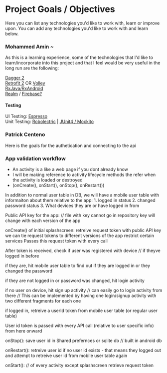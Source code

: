 # Project Goals / Objectives 

Here you can list any technologies you'd like to work with, learn or improve upon.
You can add any technologies you'd like to work with and learn below.

### Mohammed Amin ~
As this is a learning experience, 
some of the technologies that I'd like to learn/incorporate into this project 
and that I feel would be very useful in the long run are the following:  

[Dagger 2](http://google.github.io/dagger/)  
[Retrofit 2](http://square.github.io/retrofit/) OR [Volley](https://android.googlesource.com/platform/frameworks/volley)  
[RxJava/RxAndroid](https://github.com/ReactiveX/RxAndroid)  
[Realm](https://realm.io/) / [Firebase?](https://firebase.google.com/)  
#### Testing
UI Testing: [Espresso](https://google.github.io/android-testing-support-library/docs/espresso/)  
Unit Testing: [Robolectric](http://robolectric.org/) | [JUnit4 / Mockito](https://developer.android.com/training/testing/unit-testing/local-unit-tests.html)  

### Patrick Centeno
Here is the goals for the authetication and connecting to the api

 ### App validation workflow
 * An activity is a like a web page if you dont already know
 * I will be making reference to activity lifecycle methods the refer when the activity is loaded or destroyed 
 * (onCreate(), onStart(), onStop(), onRestart())

In addition to normal user table in DB, we will have a mobile user table with informaiton 
about them relative to the app:
	1. logged in status
	2. changed password status
	3. What devices they are or have logged in from



Public API key for the app: // file with key cannot go in repository
key will change with each version of the app 

onCreate() of initial splashscreen:
	retreive request token with public API key
	we can tie request tokens to different versions of the app restrict certain services
	Passes this request token with every call


After token is received, check if user was registered with device // if theyve logged in before

if they are, hit mobile user table to find out if they are logged in or they changed the password

if they are not logged in or password was changed, hit login activity

if no user on device, hit sign up activity // can easily go to login activity from there
	// This can be implemented by having one login/signup activity with two different fragments for each one

if logged in, retreive a userId token from mobile user table (or regular user table)

User id token is passed with every API call (relative to user specific info) from here onward


onStop():
	save user id in Shared prefernces or sqlite db // built in android db

onRestart(): 
	retreive user id
	if no user id exists - that means they logged out and attempt to retreive user id from mobile user table again


onStart(): // of every activity except splashscreen
	retrieve request token

  
